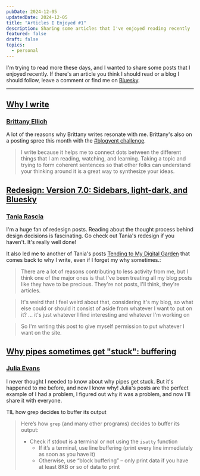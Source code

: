 ```yaml
---
pubDate: 2024-12-05
updatedDate: 2024-12-05
title: "Articles I Enjoyed #1"
description: Sharing some articles that I've enjoyed reading recently
featured: false
draft: false
topics:
  - personal
---
```

I'm trying to read more these days, and I wanted to share some posts that I enjoyed recently. If there's an article you think I should read or a blog I should follow, leave a comment or find me on [Bluesky](https://bsky.app/profile/jonathanyeong.com).

---

## [Why I write](https://brittanyellich.com/why-i-write/)
### [Brittany Ellich](https://brittanyellich.com/)
A lot of the reasons why Brittany writes resonate with me. Brittany's also on a posting spree this month with the [#blogvent challenge](https://bsky.app/profile/cassidoo.co/post/3lcbjdiahas2l).

> I write because it helps me to connect dots between the different things that I am reading, watching, and learning. Taking a topic and trying to form coherent sentences so that other folks can understand your thinking around it is a great way to synthesize your ideas.

## [Redesign: Version 7.0: Sidebars, light-dark, and Bluesky](https://www.taniarascia.com/redesign-version-7/)
### [Tania Rascia](https://www.taniarascia.com/)
I'm a huge fan of redesign posts. Reading about the thought process behind design decisions is fascinating. Go check out Tania's redesign if you haven't. It's really well done!

It also led me to another of Tania's posts [Tending to My Digital Garden](https://www.taniarascia.com/digital-gardening/) that comes back to why I write, even if I forget my why sometimes.:

> There are a lot of reasons contributing to less activity from me, but I think one of the major ones is that I've been treating all my blog posts like they have to be precious. They're not posts, I'll think, they're articles.

> It's weird that I feel weird about that, considering it's my blog, so what else could or should it consist of aside from whatever I want to put on it? ... it's just whatever I find interesting and whatever I'm working on

> So I'm writing this post to give myself permission to put whatever I want on the site.

## [Why pipes sometimes get "stuck": buffering](https://jvns.ca/blog/2024/11/29/why-pipes-get-stuck-buffering/)
### [Julia Evans](https://jvns.ca/)
I never thought I needed to know about why pipes get stuck. But it's happened to me before, and now I know why! Julia's posts are the perfect example of I had a problem, I figured out why it was a problem, and now I'll share it with everyone.

TIL how grep decides to buffer its output

>  Here’s how `grep` (and many other programs) decides to buffer its output:
>  - Check if stdout is a terminal or not using the `isatty` function
>    - If it’s a terminal, use line buffering (print every line immediately as soon as you have it)
>    - Otherwise, use “block buffering” – only print data if you have at least 8KB or so of data to print
